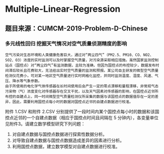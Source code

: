 # Multiple-Linear-Regression
## 题目来源：CUMCM-2019-Problem-D-Chinese
### 多元线性回归 挖掘天气情况对空气质量侦测精度的影响
```
空气污染对生态环境和人类健康危害巨大，通过对“两尘四气”（PM2.5、PM10、CO、NO2、SO2、O3）浓度的实时监测可以及时掌握空气质量，对污染源采取相应措施。虽然国家监测控制站点（国控点）对“两尘四气”有监测数据，且较为准确，但因为国控点的布控较少，数据发布时间滞后较长且花费较大，无法给出实时空气质量的监测和预报。某公司自主研发的微型空气质量检测仪花费小，可对某一地区空气质量进行实时网格化监控，并同时监测温度、湿度、风速、气压、降水等气象参数。
由于所使用的电化学气体传感器在长时间使用后会产生一定的零点漂移和量程漂移，非常规气态污染物（气）浓度变化对传感器存在交叉干扰，以及天气因素对传感器的影响，在国控点近邻所布控的自建点上，同一时间微型空气质量检测仪所采集的数据与该国控点的数据值存在一定的差异，因此，需要利用国控点每小时的数据对国控点近邻的自建点数据进行校准。
```
附件 1.CSV 和附件 2.CSV 分别提供了一段时间内某个国控点每小时的数据和该国控点近邻的一个自建点数据（相应于国控点时间且间隔在 5 分钟内），各变量单位见附件3。请建立数学模型研究下列问题：
1. 对自建点数据与国控点数据进行探索性数据分析。
2. 对导致自建点数据与国控点数据造成差异的因素进行分析。
3. 利用国控点数据，建立数学模型对自建点数据进行校准。
